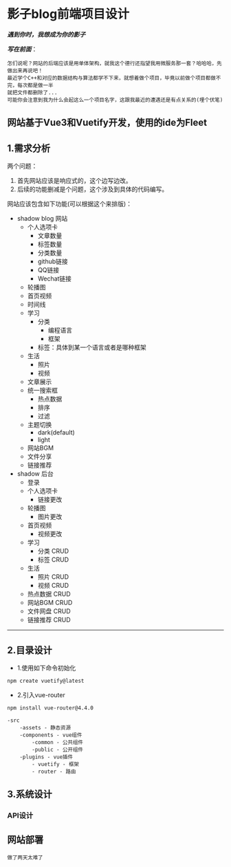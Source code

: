 # 影子blog前端项目设计

***遇到你时，我想成为你的影子***

***写在前面***：

```text
怎们说呢？网站的后端应该是用单体架构，就我这个德行还指望我用微服务那一套？哈哈哈，先做出来再说吧！
最近学个C++和对应的数据结构与算法都学不下来，就想着做个项目，毕竟以前做个项目都做不完，每次都是做一半
就把文件都删除了...
可能你会注意到我为什么会起这么一个项目名字，这跟我最近的遭遇还是有点关系的(埋个伏笔)
```

网站基于Vue3和Vuetify开发，使用的ide为Fleet
---

## 1.需求分析

两个问题：

1. 首先网站应该是响应式的，这个边写边改。
2. 后续的功能删减是个问题，这个涉及到具体的代码编写。

网站应该包含如下功能(可以根据这个来排版)：

- shadow blog 网站
	- 个人选项卡
		- 文章数量
		- 标签数量
		- 分类数量
		- github链接
		- QQ链接
		- Wechat链接
	- 轮播图
	- 首页视频
	- 时间线
	- 学习
		- 分类
			- 编程语言
			- 框架
		- 标签：具体到某一个语言或者是哪种框架
	- 生活
		- 照片
		- 视频
	- 文章展示
	- 统一搜索框
		- 热点数据
		- 排序
		- 过滤
	- 主题切换
		- dark(default)
		- light
	- 网站BGM
	- 文件分享
	- 链接推荐
- shadow 后台
	- 登录
	- 个人选项卡
		- 链接更改
	- 轮播图
		- 图片更改
	- 首页视频
		- 视频更改
	- 学习
		- 分类 CRUD
		- 标签 CRUD
	- 生活
		- 照片 CRUD
		- 视频 CRUD
	- 热点数据 CRUD
	- 网站BGM CRUD
	- 文件网盘 CRUD
	- 链接推荐 CRUD

---

## 2.目录设计

- 1.使用如下命令初始化

```bash
npm create vuetify@latest
```

- 2.引入vue-router

```bash
npm install vue-router@4.4.0
```

```test
-src
	-assets - 静态资源
	-components - vue组件
		-common - 公共组件
		-public - 公开组件
	-plugins - vue插件
		- vuetify - 框架
		- router - 路由
```

## 3.系统设计

### API设计

## 网站部署

```text
做了两天太难了
```
